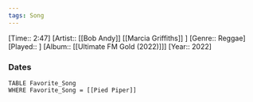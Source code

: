 ```yaml
---
tags: Song  
---
```

[Time:: 2:47]
[Artist:: [[Bob Andy]] [[Marcia Griffiths]] ]
[Genre:: Reggae]
[Played:: ]
[Album:: [[Ultimate FM Gold (2022)]]]
[Year:: 2022]
### Dates
````dataview
TABLE Favorite_Song
WHERE Favorite_Song = [[Pied Piper]]
````